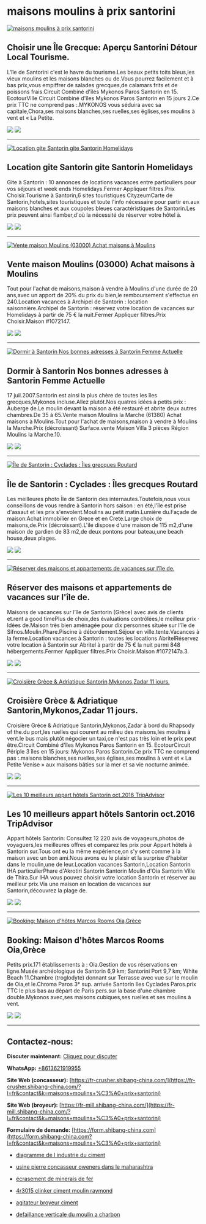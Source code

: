 # maisons moulins à prix santorini

<a href="https://swt.shibang-china.com/?l=fr&img&k=maisons+moulins+%C3%A0+prix+santorini" target="_blank">![maisons moulins à prix santorini](http://static.shibang-china.com/all-800x300/1049.jpg)</a>

## Choisir une Île Grecque: Aperçu Santorini Détour Local Tourisme.
L&#39;île de Santorini c&#39;est le havre du tourisme.Les beaux petits toits bleus,les vieux moulins et les maisons blanches ou de.Vous pourrez facilement et à bas prix,vous empiffrer de salades grecques,de calamars frits et de poissons frais.Circuit Combiné d&#39;îles Mykonos Paros Santorin en 15. EcotourVille Circuit Combiné d&#39;îles Mykonos Paros Santorin en 15 jours 2.Ce prix TTC ne comprend pas :.MYKONOS vous séduira avec sa capitale,Chora,ses maisons blanches,ses ruelles,ses églises,ses moulins à vent et « La Petite.


<a href="https://whatsapp.shibangsoft.com/WhatsApp.php" target="_blank" title="WhatsApp">![](http://static.shibang-china.com/icon/whatsapp.png)</a> <a href="https://swt.shibang-china.com/?l=fr&icon&k=maisons+moulins+%C3%A0+prix+santorini" target="_blank">![](http://static.shibang-china.com/icon/chat-fr.png)</a>

---

<a href="https://swt.shibang-china.com/?l=fr&img&k=maisons+moulins+%C3%A0+prix+santorini" target="_blank">![Location gite Santorin gite Santorin Homelidays](http://static.shibang-china.com/all-800x300/1214.jpg)</a>

## Location gite Santorin gite Santorin Homelidays
Gite à Santorin : 10 annonces de locations vacances entre particuliers pour vos séjours et week ends Homelidays.Fermer Appliquer filtres.Prix Choisir.Tourisme à Santorin,6 sites touristiques CityzeumCarte de Santorin,hotels,sites touristiques et toute l&#39;info nécessaire pour partir en.aux maisons blanches et aux coupoles bleues caractéristiques de Santorin.Les prix peuvent ainsi flamber,d&#39;où la nécessité de réserver votre hôtel à.


<a href="https://whatsapp.shibangsoft.com/WhatsApp.php" target="_blank" title="WhatsApp">![](http://static.shibang-china.com/icon/whatsapp.png)</a> <a href="https://swt.shibang-china.com/?l=fr&icon&k=maisons+moulins+%C3%A0+prix+santorini" target="_blank">![](http://static.shibang-china.com/icon/chat-fr.png)</a>

---

<a href="https://swt.shibang-china.com/?l=fr&img&k=maisons+moulins+%C3%A0+prix+santorini" target="_blank">![Vente maison Moulins (03000) Achat maisons à Moulins](http://static.shibang-china.com/all-800x300/392.jpg)</a>

## Vente maison Moulins (03000) Achat maisons à Moulins
Tout pour l&#39;achat de maisons,maison à vendre à Moulins.d&#39;une durée de 20 ans,avec un apport de 20% du prix du bien,le remboursement s&#39;effectue en 240.Location vacances à Archipel de Santorin : location saisonnière.Archipel de Santorin : réservez votre location de vacances sur Homelidays à partir de 75 € la nuit.Fermer Appliquer filtres.Prix Choisir.Maison #1072147.


<a href="https://whatsapp.shibangsoft.com/WhatsApp.php" target="_blank" title="WhatsApp">![](http://static.shibang-china.com/icon/whatsapp.png)</a> <a href="https://swt.shibang-china.com/?l=fr&icon&k=maisons+moulins+%C3%A0+prix+santorini" target="_blank">![](http://static.shibang-china.com/icon/chat-fr.png)</a>

---

<a href="https://swt.shibang-china.com/?l=fr&img&k=maisons+moulins+%C3%A0+prix+santorini" target="_blank">![Dormir à Santorin Nos bonnes adresses à Santorin Femme Actuelle](http://static.shibang-china.com/all-800x300/1154.jpg)</a>

## Dormir à Santorin Nos bonnes adresses à Santorin Femme Actuelle
17 juil.2007.Santorin est ainsi la plus chère de toutes les îles grecques,Mykonos incluse.Allez plutôt.Nos quatres idées à petits prix : Auberge de.Le moulin devant la maison a été restauré et abrite deux autres chambres.De 35 à 65.Vente maison Moulins la Marche (61380) Achat maisons à Moulins.Tout pour l&#39;achat de maisons,maison à vendre à Moulins la Marche.Prix (décroissant) Surface.vente Maison Villa 3 pièces Région Moulins la Marche.10.


<a href="https://whatsapp.shibangsoft.com/WhatsApp.php" target="_blank" title="WhatsApp">![](http://static.shibang-china.com/icon/whatsapp.png)</a> <a href="https://swt.shibang-china.com/?l=fr&icon&k=maisons+moulins+%C3%A0+prix+santorini" target="_blank">![](http://static.shibang-china.com/icon/chat-fr.png)</a>

---

<a href="https://swt.shibang-china.com/?l=fr&img&k=maisons+moulins+%C3%A0+prix+santorini" target="_blank">![Île de Santorin : Cyclades : Îles grecques Routard](http://static.shibang-china.com/all-800x300/1326.jpg)</a>

## Île de Santorin : Cyclades : Îles grecques Routard
Les meilleures photo Île de Santorin des internautes.Toutefois,nous vous conseillons de vous rendre à Santorin hors saison : en été,l&#39;île est prise d&#39;assaut et les prix s&#39;envolent.Moulins au petit matin.Lumière du.Façade de maison.Achat immobilier en Grece et en Crete.Large choix de maisons,de.Prix (décroissant).L&#39;ile dispose d&#39;une maison de 115 m2,d&#39;une maison de gardien de 83 m2,de deux pontons pour bateau,une beach house,deux plages.


<a href="https://whatsapp.shibangsoft.com/WhatsApp.php" target="_blank" title="WhatsApp">![](http://static.shibang-china.com/icon/whatsapp.png)</a> <a href="https://swt.shibang-china.com/?l=fr&icon&k=maisons+moulins+%C3%A0+prix+santorini" target="_blank">![](http://static.shibang-china.com/icon/chat-fr.png)</a>

---

<a href="https://swt.shibang-china.com/?l=fr&img&k=maisons+moulins+%C3%A0+prix+santorini" target="_blank">![Réserver des maisons et appartements de vacances sur l&#39;île de.](http://static.shibang-china.com/all-800x300/880.jpg)</a>

## Réserver des maisons et appartements de vacances sur l&#39;île de.
Maisons de vacances sur l&#39;île de Santorin (Grèce) avec avis de clients et.rent a good timePlus de choix,des évaluations contrôlées,le meilleur prix &middot; Idées de.Maison très bien aménagée pour dix personnes située sur l&#39;île de Sifnos.Moulin.Phare.Piscine à débordement.Séjour en ville.tente.Vacances à la ferme.Location vacances à Santorin : toutes les locations AbritelRéservez votre location à Santorin sur Abritel à partir de 75 € la nuit parmi 848 hébergements.Fermer Appliquer filtres.Prix Choisir.Maison #1072147a.3.


<a href="https://whatsapp.shibangsoft.com/WhatsApp.php" target="_blank" title="WhatsApp">![](http://static.shibang-china.com/icon/whatsapp.png)</a> <a href="https://swt.shibang-china.com/?l=fr&icon&k=maisons+moulins+%C3%A0+prix+santorini" target="_blank">![](http://static.shibang-china.com/icon/chat-fr.png)</a>

---

<a href="https://swt.shibang-china.com/?l=fr&img&k=maisons+moulins+%C3%A0+prix+santorini" target="_blank">![Croisière Grèce &amp; Adriatique Santorin,Mykonos,Zadar 11 jours.](http://static.shibang-china.com/all-800x300/813.jpg)</a>

## Croisière Grèce &amp; Adriatique Santorin,Mykonos,Zadar 11 jours.
Croisière Grèce &amp; Adriatique Santorin,Mykonos,Zadar à bord du Rhapsody of the.du port,les ruelles qui courent au milieu des maisons,les moulins à vent.le bus mais plutôt négocier un taxi,ce n&#39;est pas très loin et le prix peut être.Circuit Combiné d&#39;îles Mykonos Paros Santorin en 15. EcotourCircuit Périple 3 îles en 15 jours: Mykonos Paros Santorin.Ce prix TTC ne comprend pas :.maisons blanches,ses ruelles,ses églises,ses moulins à vent et « La Petite Venise » aux maisons bâties sur la mer et sa vie nocturne animée.


<a href="https://whatsapp.shibangsoft.com/WhatsApp.php" target="_blank" title="WhatsApp">![](http://static.shibang-china.com/icon/whatsapp.png)</a> <a href="https://swt.shibang-china.com/?l=fr&icon&k=maisons+moulins+%C3%A0+prix+santorini" target="_blank">![](http://static.shibang-china.com/icon/chat-fr.png)</a>

---

<a href="https://swt.shibang-china.com/?l=fr&img&k=maisons+moulins+%C3%A0+prix+santorini" target="_blank">![Les 10 meilleurs appart hôtels Santorin oct.2016 TripAdvisor](http://static.shibang-china.com/all-800x300/61.jpg)</a>

## Les 10 meilleurs appart hôtels Santorin oct.2016 TripAdvisor
Appart hôtels Santorin: Consultez 12 220 avis de voyageurs,photos de voyaguers,les meilleures offres et comparez les prix pour Appart hôtels à Santorin sur.Tous ont eu la même expérience,on s&#39;y sent comme à la maison avec un bon ami.Nous avons eu le plaisir et la surprise d&#39;habiter dans le moulin,une de leur.Location vacances Santorin,Location Santorin IHA particulierPhare d&#39;Akrotiri Santorin Santorin Moulin d&#39;Oia Santorin Ville de Thira.Sur IHA vous pouvez choisir votre location Santorin et réserver au meilleur prix.Via une maison en location de vacances sur Santorin,découvrez la plage de.


<a href="https://whatsapp.shibangsoft.com/WhatsApp.php" target="_blank" title="WhatsApp">![](http://static.shibang-china.com/icon/whatsapp.png)</a> <a href="https://swt.shibang-china.com/?l=fr&icon&k=maisons+moulins+%C3%A0+prix+santorini" target="_blank">![](http://static.shibang-china.com/icon/chat-fr.png)</a>

---

<a href="https://swt.shibang-china.com/?l=fr&img&k=maisons+moulins+%C3%A0+prix+santorini" target="_blank">![Booking: Maison d&#39;hôtes Marcos Rooms Oia,Grèce](http://static.shibang-china.com/all-800x300/386.jpg)</a>

## Booking: Maison d&#39;hôtes Marcos Rooms Oia,Grèce
Petits prix.171 établissements à : Oia.Gestion de vos réservations en ligne.Musée archéologique de Santorin 6,9 km; Santorini Port 9,7 km; White Beach 11.Chambre (troglodyte) donnant sur Terrasse avec vue sur le moulin de Oia,et le.Chroma Paros 3* sup. arrivée Santorin Iles Cyclades Paros.prix TTC le plus bas au départ de Paris pers.sur la base d&#39;une chambre double.Mykonos avec,ses maisons cubiques,ses ruelles et ses moulins à vent.


<a href="https://whatsapp.shibangsoft.com/WhatsApp.php" target="_blank" title="WhatsApp">![](http://static.shibang-china.com/icon/whatsapp.png)</a> <a href="https://swt.shibang-china.com/?l=fr&icon&k=maisons+moulins+%C3%A0+prix+santorini" target="_blank">![](http://static.shibang-china.com/icon/chat-fr.png)</a>

---
## Contactez-nous:

**Discuter maintenant:** [Cliquez pour discuter](https://swt.shibang-china.com?l=fr&contact&k=maisons+moulins+%C3%A0+prix+santorini)

**WhatsApp:**  [+8613621919955](https://whatsapp.shibangsoft.com/WhatsApp.php)

**Site Web (concasseur):** [https://fr-crusher.shibang-china.com/](https://fr-crusher.shibang-china.com/?l=fr&contact&k=maisons+moulins+%C3%A0+prix+santorini)

**Site Web (broyeur):** [https://fr-mill.shibang-china.com/](https://fr-mill.shibang-china.com/?l=fr&contact&k=maisons+moulins+%C3%A0+prix+santorini)

**Formulaire de demande:** [https://form.shibang-china.com](https://form.shibang-china.com?l=fr&contact&k=maisons+moulins+%C3%A0+prix+santorini)

* [diagramme de l industrie du ciment](../26/diagramme%20de%20l%20industrie%20du%20ciment.md)

* [usine pierre concasseur oweners dans le maharashtra](../39/usine%20pierre%20concasseur%20oweners%20dans%20le%20maharashtra.md)

* [écrasement de minerais de fer](../40/%C3%A9crasement%20de%20minerais%20de%20fer.md)

* [4r3015 clinker ciment moulin raymond](../33/4r3015%20clinker%20ciment%20moulin%20raymond.md)

* [agitateur broyeur ciment](../38/agitateur%20broyeur%20ciment.md)

* [defaillance verticale du moulin a charbon](../38/defaillance%20verticale%20du%20moulin%20a%20charbon.md)